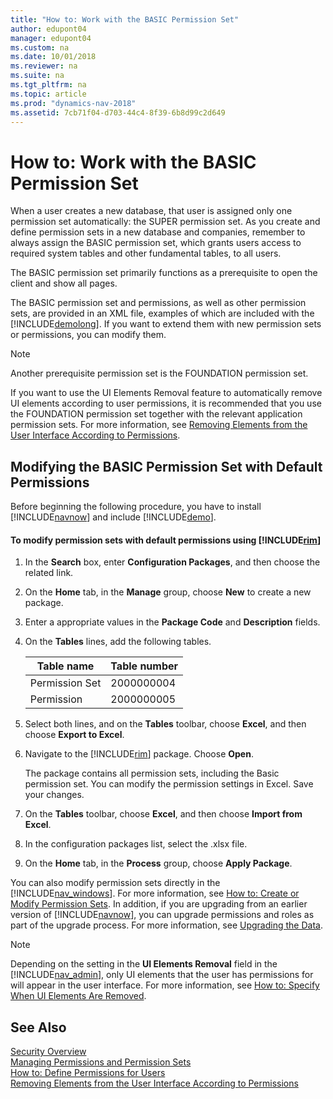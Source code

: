 ```yaml
---
title: "How to: Work with the BASIC Permission Set"
author: edupont04
manager: edupont04
ms.custom: na
ms.date: 10/01/2018
ms.reviewer: na
ms.suite: na
ms.tgt_pltfrm: na
ms.topic: article
ms.prod: "dynamics-nav-2018"
ms.assetid: 7cb71f04-d703-44c4-8f39-6b8d99c2d649
---
```

# How to: Work with the BASIC Permission Set
When a user creates a new database, that user is assigned only one permission set automatically: the SUPER permission set. As you create and define permission sets in a new database and companies, remember to always assign the BASIC permission set, which grants users access to required system tables and other fundamental tables, to all users.  

 The BASIC permission set primarily functions as a prerequisite to open the client and show all pages.  

 The BASIC permission set and permissions, as well as other permission sets, are provided in an XML file, examples of which are included with the [!INCLUDE[demolong](includes/demolong_md.md)]. If you want to extend them with new permission sets or permissions, you can modify them.  

> [!NOTE]  
>  Another prerequisite permission set is the FOUNDATION permission set.  
>   
>  If you want to use the UI Elements Removal feature to automatically remove UI elements according to user permissions, it is recommended that you use the FOUNDATION permission set together with the relevant application permission sets. For more information, see [Removing Elements from the User Interface According to Permissions](Removing-Elements-from-the-User-Interface-According-to-Permissions.md).  

## Modifying the BASIC Permission Set with Default Permissions  
 Before beginning the following procedure, you have to install [!INCLUDE[navnow](includes/navnow_md.md)] and include [!INCLUDE[demo](includes/demo_md.md)].  

#### To modify permission sets with default permissions using [!INCLUDE[rim](includes/rim_md.md)]  

1.  In the **Search** box, enter **Configuration Packages**, and then choose the related link.  

2.  On the **Home** tab, in the **Manage** group, choose **New** to create a new package.  

3.  Enter a appropriate values in the **Package Code** and **Description** fields.  

4.  On the **Tables** lines, add the following tables.  

    |Table name|Table number|  
    |----------------|------------------|  
    |Permission Set|2000000004|  
    |Permission|2000000005|  

5.  Select both lines, and on the **Tables** toolbar, choose **Excel**, and then choose **Export to Excel**.  

6.  Navigate to the [!INCLUDE[rim](includes/rim_md.md)] package. Choose **Open**.  

     The package contains all permission sets, including the Basic permission set. You can modify the permission settings in Excel. Save your changes.  

7.  On the **Tables** toolbar, choose **Excel**, and then choose **Import from Excel**.  

8.  In the configuration packages list, select the .xlsx file.  

9. On the **Home** tab, in the **Process** group, choose **Apply Package**.  

 You can also modify permission sets directly in the [!INCLUDE[nav_windows](includes/nav_windows_md.md)]. For more information, see [How to: Create or Modify Permission Sets](How-to--Create-or-Modify-Permission-Sets.md). In addition, if you are upgrading from an earlier version of [!INCLUDE[navnow](includes/navnow_md.md)], you can upgrade permissions and roles as part of the upgrade process. For more information, see [Upgrading the Data](Upgrading-the-Data.md).  

> [!NOTE]  
>  Depending on the setting in the **UI Elements Removal** field in the [!INCLUDE[nav_admin](includes/nav_admin_md.md)], only UI elements that the user has permissions for will appear in the user interface. For more information, see [How to: Specify When UI Elements Are Removed](How-to--Specify-When-UI-Elements-Are-Removed.md).  

## See Also  
[Security Overview](Security-Overview.md)  
[Managing Permissions and Permission Sets](Managing-Permissions-and-Permission-Sets.md)  
[How to: Define Permissions for Users](How-to--Define-Permissions-for-Users.md)  
[Removing Elements from the User Interface According to Permissions](Removing-Elements-from-the-User-Interface-According-to-Permissions.md)  

